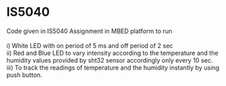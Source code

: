 # IS5040

Code given in IS5040 Assignment in MBED platform to run <br />
<br />
i) White LED with on period of 5 ms and off period of 2 sec <br />
ii) Red and Blue LED to vary intensity according to the temperature and the humidity values provided by sht32 sensor accordingly only every 10 sec. <br />
iii) To track the readings of temperature and the humidity instantly by using push button.
